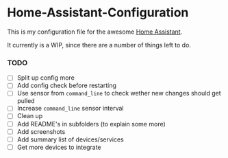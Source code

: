 # Home-Assistant-Configuration
This is my configuration file for the awesome [Home Assistant](https://home-assistant.io).

It currently is a WIP, since there are a number of things left to do.

### TODO
- [ ] Split up config more
- [ ] Add config check before restarting
- [ ] Use sensor from `command_line` to check wether new changes should get pulled
- [ ] Increase `command_line` sensor interval
- [ ] Clean up
- [ ] Add README's in subfolders (to explain some more)
- [ ] Add screenshots
- [ ] Add summary list of devices/services
- [ ] Get more devices to integrate
